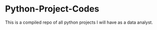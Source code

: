 # Python-Project-Codes
This is a compiled repo of all python projects I will have as a data analyst.
